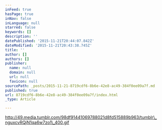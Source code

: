 ```yaml
---
inFeed: true
hasPage: true
inNav: false
inLanguage: null
starred: false
keywords: []
description: ''
datePublished: '2015-11-21T20:44:07.842Z'
dateModified: '2015-11-21T20:43:38.745Z'
title: ''
author: []
authors: []
publisher:
  name: null
  domain: null
  url: null
  favicon: null
sourcePath: _posts/2015-11-21-8719cdf6-8b6e-42e8-ac49-384f0ee09a7f.md
published: true
url: 8719cdf6-8b6e-42e8-ac49-384f0ee09a7f/index.html
_type: Article

---
```

http://49.media.tumblr.com/98df91441069788021d8fd515889b963/tumblr\_nguxcvRQjN1qa6w7zo1\_400.gif